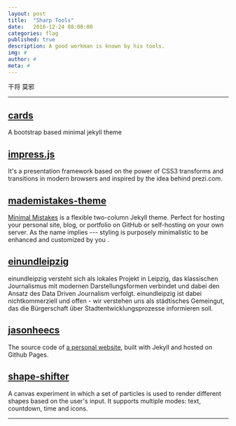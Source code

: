 ```yaml
---
layout: post
title:  "Sharp Tools"
date:   2016-12-24 08:00:00
categories: flag
published: true
description: A good workman is known by his tools.
img: #
author: #
meta: #
---
```


<span class="post__tag">干将</span>
<span class="post__tag--blue">莫邪</span>

------

## [cards](http://webjeda.com/cards/)

A bootstrap based minimal jekyll theme 


## [impress.js](http://impress.github.io/impress.js)

It's a presentation framework based on the power of CSS3 transforms and transitions in modern browsers and inspired by the idea behind prezi.com.

## [mademistakes-theme](https://mademistakes.com/)

[Minimal Mistakes](https://mmistakes.github.io/minimal-mistakes/) is a flexible two-column Jekyll theme. Perfect for hosting your personal site, blog, or portfolio on GitHub or self-hosting on your own server. As the name implies --- styling is purposely minimalistic to be enhanced and customized by you .

## [einundleipzig](http://www.einundleipzig.de/)

einundleipzig versteht sich als lokales Projekt in Leipzig, das klassischen Journalismus mit modernen Darstellungsformen verbindet und dabei den Ansatz des Data Driven Journalism verfolgt. einundleipzig ist dabei nichtkommerziell und offen - wir verstehen uns als städtisches Gemeingut, das die Bürgerschaft über Stadtentwicklungsprozesse informieren soll.

## [jasonheecs](https://github.com/jasonheecs/jasonheecs.github.io)

The source code of [a personal website](http://jasonhee.com), built with Jekyll and hosted on Github Pages.

## [shape-shifter](https://github.com/kennethcachia/shape-shifter)

 A canvas experiment in which a set of particles is used to render different shapes based on the user's input. It supports multiple modes: text, countdown, time and icons.

-------
